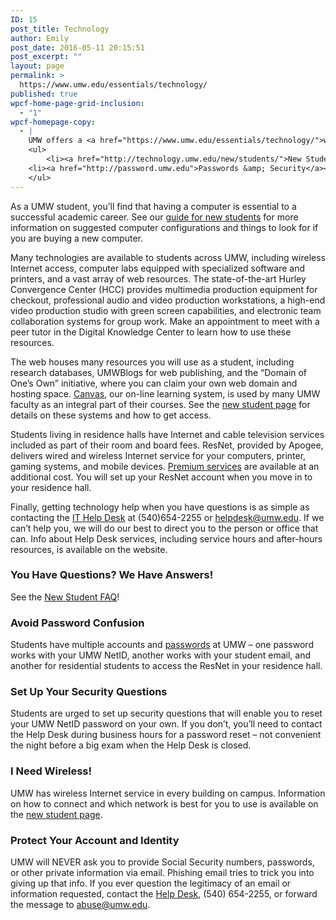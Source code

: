 ```yaml
---
ID: 15
post_title: Technology
author: Emily
post_date: 2016-05-11 20:15:51
post_excerpt: ""
layout: page
permalink: >
  https://www.umw.edu/essentials/technology/
published: true
wpcf-home-page-grid-inclusion:
  - "1"
wpcf-homepage-copy:
  - |
    UMW offers a <a href="https://www.umw.edu/essentials/technology/">wide array of technology resources</a> from wireless to computer labs to web resources and peer mentors. We'll <a href="http://technology.umw.edu/new/new-student-account-setup/">answer your questions</a> and help you make the most of IT.
    <ul>
     	<li><a href="http://technology.umw.edu/new/students/">New Student Tech Guide</a></li>
    <li><a href="http://password.umw.edu">Passwords &amp; Security</a></li>
    </ul>
---
```

As a UMW student, you’ll find that having a computer is essential to a successful academic career. See our <a href="http://technology.umw.edu/new/students/">guide for new students</a> for more information on suggested computer configurations and things to look for if you are buying a new computer.

Many technologies are available to students across UMW, including wireless Internet access, computer labs equipped with specialized software and printers, and a vast array of web resources. The state-of-the-art Hurley Convergence Center (HCC) provides multimedia production equipment for checkout, professional audio and video production workstations, a high-end video production studio with green screen capabilities, and electronic team collaboration systems for group work. Make an appointment to meet with a peer tutor in the Digital Knowledge Center to learn how to use these resources.

The web houses many resources you will use as a student, including research databases, UMWBlogs for web publishing, and the “Domain of One’s Own” initiative, where you can claim your own web domain and hosting space. <a href="https://canvas.umw.edu/">Canvas</a>, our on-line learning system, is used by many UMW faculty as an integral part of their courses. See the <a href="http://technology.umw.edu/new/">new student page</a> for details on these systems and how to get access.

Students living in residence halls have Internet and cable television services included as part of their room and board fees. ResNet, provided by Apogee, delivers wired and wireless Internet service for your computers, printer, gaming systems, and mobile devices. <a href="http://technology.umw.edu/new">Premium services</a> are available at an additional cost. You will set up your ResNet account when you move in to your residence hall.

Finally, getting technology help when you have questions is as simple as contacting the <a href="http://technology.umw.edu/helpdesk">IT Help Desk</a> at (540)654-2255 or helpdesk@umw.edu. If we can’t help you, we will do our best to direct you to the person or office that can. Info about Help Desk services, including service hours and after-hours resources, is available on the website.
<h3>You Have Questions? We Have Answers!</h3>
See the <a href="http://technology.umw.edu/new/new-student-account-setup/">New Student FAQ</a>!
<h3>Avoid Password Confusion</h3>
Students have multiple accounts and <a href="http://password.umw.edu">passwords</a> at UMW – one password works with your UMW NetID, another works with your student email, and another for residential students to access the ResNet in your residence hall.
<h3>Set Up Your Security Questions</h3>
Students are urged to set up security questions that will enable you to reset your UMW NetID password on your own. If you don’t, you’ll need to contact the Help Desk during business hours for a password reset – not convenient the night before a big exam when the Help Desk is closed.
<h3>I Need Wireless!</h3>
UMW has wireless Internet service in every building on campus. Information on how to connect and which network is best for you to use is available on the <a href="http://technology.umw.edu/new">new student page</a>.
<h3>Protect Your Account and Identity</h3>
UMW will NEVER ask you to provide Social Security numbers, passwords, or other private information via email. Phishing email tries to trick you into giving up that info. If you ever question the legitimacy of an email or information requested, contact the <a href="http://technology.umw.edu/helpdesk/">Help Desk</a>, (540) 654-2255, or forward the message to <a href="mailto:abuse@umw.edu">abuse@umw.edu</a>.